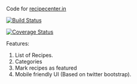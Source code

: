 Code for [recipecenter.in](http://recipecenter.in/)

[![Build Status](https://travis-ci.org/agiliq/recipecenter.png?branch=master)](https://travis-ci.org/agiliq/recipecenter)

[![Coverage Status](https://coveralls.io/repos/agiliq/recipecenter/badge.png?branch=master)](https://coveralls.io/r/agiliq/recipecenter?branch=master)

Features:

1. List of Recipes.
2. Categories
3. Mark recipes as featured
4. Mobile friendly UI (Based on twitter bootstrap).
